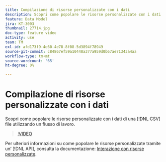 ```yaml
---
title: Compilazione di risorse personalizzate con i dati
description: Scopri come popolare le risorse personalizzate con i dati di un file CSV utilizzando un flusso di lavoro.
feature: Data Model
jira: KT-3003
thumbnail: 27714.jpg
doc-type: feature video
activity: use
team: TM
exl-id: afd173f9-4e60-4e78-8f08-5d3894f78949
source-git-commit: c84867ef59a10448a377a959d0b67ae71343a4aa
workflow-type: tm+mt
source-wordcount: '65'
ht-degree: 0%

---
```


# Compilazione di risorse personalizzate con i dati

Scopri come popolare le risorse personalizzate con i dati di una [!DNL CSV] file utilizzando un flusso di lavoro.

>[!VIDEO](https://video.tv.adobe.com/v/27714?quality=9)

Per ulteriori informazioni su come popolare le risorse personalizzate tramite un’ [!DNL API], consulta la documentazione: [Interazione con risorse personalizzate](https://experienceleague.adobe.com/docs/campaign-standard/using/working-with-apis/interacting-with-custom-resources.html).
